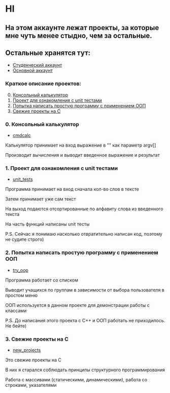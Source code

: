 # HI
## На этом аккаунте лежат проекты, за которые мне чуть менее стыдно, чем за остальные. 

 ## Остальные хранятся тут:
  * [Студенческий аккаунт](https://github.com/Head3k)
  * [Основной аккаунт](https://github.com/He3k)
### Краткое описание проектов: <a name="content"></a>
0. [Консольный калькулятор](#cmdcalc)
1. [Проект для ознакомления с unit тестами](#unit_tests)
2. [Попытка написать простую программу с применением ООП](#try_oop)
3. [Свежие проекты на С](#new)

### 0. Консольный калькулятор <a name="cmdcalc"></a>
  * [cmdcalc](https://github.com/NickoWork/cmdcalc)

Калькулятор принимает на вход выражение в "" как параметр argv[]

Производит вычисления и выводит введенное выражение и результат
### 1. Проект для ознакомления с unit тестами <a name="unit_tests"></a>
  * [unit_tests](https://github.com/NickoWork/unit_tests)

Программа принимает на вход сначала кол-во слов в тексте

Затем принимает уже сам текст

На выход подаются отсортированные по алфавиту слова из введенного текста

На часть функций написаны unit тесты

P.S. Сейчас я понимаю насколько отвратительно написан код, поэтому не судите строго)

### 2. Попытка написать простую программу с применением ООП <a name="try_oop"></a>
  * [try_oop](https://github.com/NickoWork/try_oop)

Программа работает со списком

Выводит учащихся по группам в зависимости от выбора пользователя в простом меню

ООП используется в данном проекте для демонстрации работы с классами

P.S. До написания этого проекта с С++ и ООП работать не приходилось. Не бейте)

### 3. Свежие проекты на С <a name="new"></a>
  * [new_projects](https://github.com/NickoWork/new_projects)

Это свежие проекты на С 

В них я старался соблюдать принципы структурного программирования

Работа с массивами (статическими, динамическими), работа со строками, указателями
